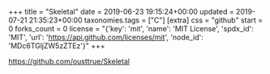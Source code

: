 +++
title = "Skeletal"
date = 2019-06-23 19:15:24+00:00
updated = 2019-07-21 21:35:23+00:00
taxonomies.tags = ["C"]
[extra]
css = "github"
start = 0
forks_count = 0
license = "{'key': 'mit', 'name': 'MIT License', 'spdx_id': 'MIT', 'url': 'https://api.github.com/licenses/mit', 'node_id': 'MDc6TGljZW5zZTEz'}"
+++

<https://github.com/ousttrue/Skeletal>


